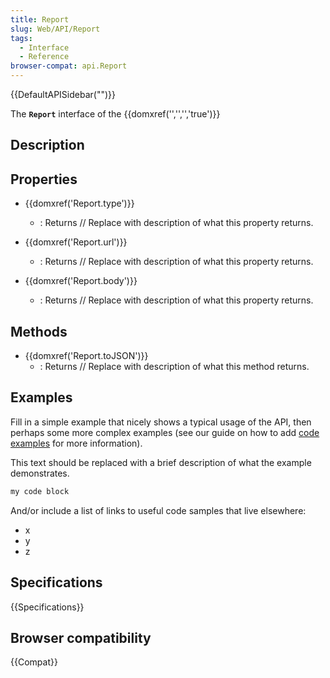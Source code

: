 ```yaml
---
title: Report
slug: Web/API/Report
tags:
  - Interface
  - Reference
browser-compat: api.Report
---
```

{{DefaultAPISidebar("")}}

The **`Report`** interface of the {{domxref('','','','true')}} 

## Description

 

## Properties

- {{domxref('Report.type')}}
  - : Returns // Replace with description of what this property returns.

- {{domxref('Report.url')}}
  - : Returns // Replace with description of what this property returns.

- {{domxref('Report.body')}}
  - : Returns // Replace with description of what this property returns.



## Methods

- {{domxref('Report.toJSON')}}
  - : Returns // Replace with description of what this method returns.

## Examples

Fill in a simple example that nicely shows a typical usage of the API, then perhaps some more complex examples (see our guide on how to add [code examples](/en-US/docs/MDN/Contribute/Structures/Code_examples) for more information).

This text should be replaced with a brief description of what the example demonstrates.

```js
my code block
```

And/or include a list of links to useful code samples that live elsewhere:

*   x
*   y
*   z

## Specifications

{{Specifications}}

## Browser compatibility

{{Compat}}

